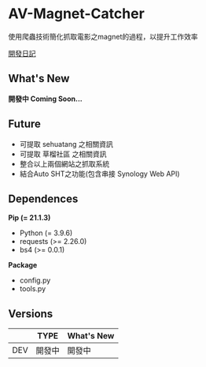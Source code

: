 # AV-Magnet-Catcher
使用爬蟲技術簡化抓取電影之magnet的過程，以提升工作效率

[開發日記](https://github.com/dec880126/AV-Magnet-Catcher/blob/main/developmentDiary.md)

## What's New
**開發中 Coming Soon...**

## Future
 - 可提取 sehuatang 之相關資訊
 - 可提取 草榴社區 之相關資訊
 - 整合以上兩個網站之抓取系統
 - 結合Auto SHT之功能(包含串接 Synology Web API)

## Dependences
**Pip (= 21.1.3)**
 - Python (= 3.9.6)
 - requests (>= 2.26.0)
 - bs4 (>= 0.0.1)

**Package**
 - config.py
 - tools.py

## Versions
|     | TYPE | What's New |
|-----|------|------------|
| DEV | 開發中  | 開發中        |

